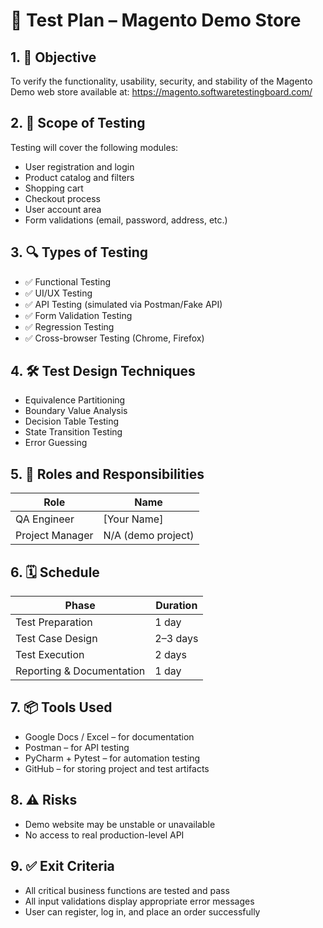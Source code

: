 # 🧪 Test Plan – Magento Demo Store

## 1. 📌 Objective
To verify the functionality, usability, security, and stability of the Magento Demo web store available at: https://magento.softwaretestingboard.com/

## 2. 🧾 Scope of Testing
Testing will cover the following modules:
- User registration and login
- Product catalog and filters
- Shopping cart
- Checkout process
- User account area
- Form validations (email, password, address, etc.)

## 3. 🔍 Types of Testing
- ✅ Functional Testing
- ✅ UI/UX Testing
- ✅ API Testing (simulated via Postman/Fake API)
- ✅ Form Validation Testing
- ✅ Regression Testing
- ✅ Cross-browser Testing (Chrome, Firefox)

## 4. 🛠 Test Design Techniques
- Equivalence Partitioning
- Boundary Value Analysis
- Decision Table Testing
- State Transition Testing
- Error Guessing

## 5. 👤 Roles and Responsibilities
| Role             | Name               |
|------------------|--------------------|
| QA Engineer      | [Your Name]        |
| Project Manager  | N/A (demo project) |

## 6. 🗓 Schedule
| Phase                   | Duration              |
|-------------------------|------------------------|
| Test Preparation        | 1 day                  |
| Test Case Design        | 2–3 days               |
| Test Execution          | 2 days                 |
| Reporting & Documentation | 1 day               |

## 7. 📦 Tools Used
- Google Docs / Excel – for documentation
- Postman – for API testing
- PyCharm + Pytest – for automation testing
- GitHub – for storing project and test artifacts

## 8. ⚠️ Risks
- Demo website may be unstable or unavailable
- No access to real production-level API

## 9. ✅ Exit Criteria
- All critical business functions are tested and pass
- All input validations display appropriate error messages
- User can register, log in, and place an order successfully
